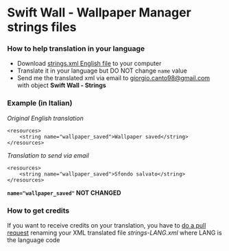 <h1>Swift Wall - Wallpaper Manager strings files</h1>

<h3>How to help translation in your language</h3>

- Download <a href="https://raw.githubusercontent.com/gcantoni/MyWallStrings/master/Strings/strings.xml">strings.xml English file</a> to your computer
- Translate it in your language but DO NOT change <code>name</code> value
- Send me the translated xml via email to <a href="mailto:giorgio.canto98@gmail.com">giorgio.canto98@gmail.com</a> with object <b>Swift Wall - Strings</b>

<h3>Example (in Italian)</h3>

<i>Original English translation</i>

    <resources>
        <string name="wallpaper_saved">Wallpaper saved</string>
    </resources>


<i>Translation to send via email</i>

    <resources>
        <string name="wallpaper_saved">Sfondo salvato</string>
    </resources>
    

<b><code>name="wallpaper_saved"</code> NOT CHANGED</b>

<h3>How to get credits</h3>
If you want to receive credits on your translation, you have to <a href="https://help.github.com/articles/creating-a-pull-request/">do a pull request</a> renaming your XML translated file <i>strings-LANG.xml</i> where LANG is the language code

